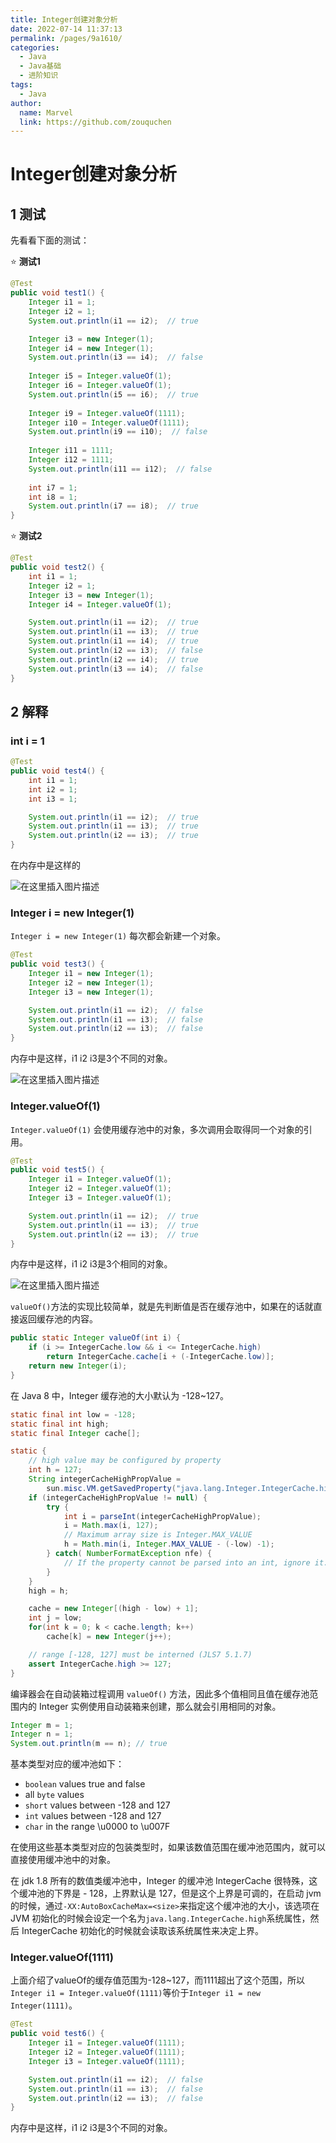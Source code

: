 ```yaml
---
title: Integer创建对象分析
date: 2022-07-14 11:37:13
permalink: /pages/9a1610/
categories:
  - Java
  - Java基础
  - 进阶知识
tags:
  - Java
author: 
  name: Marvel
  link: https://github.com/zouquchen
---
```

# Integer创建对象分析

## 1 测试
先看看下面的测试：

⭐ **测试1**
```java
@Test
public void test1() {
    Integer i1 = 1;
    Integer i2 = 1;
    System.out.println(i1 == i2);  // true

    Integer i3 = new Integer(1);
    Integer i4 = new Integer(1);
    System.out.println(i3 == i4);  // false
	
	Integer i5 = Integer.valueOf(1);
    Integer i6 = Integer.valueOf(1);
    System.out.println(i5 == i6);  // true
    
    Integer i9 = Integer.valueOf(1111);
    Integer i10 = Integer.valueOf(1111);
    System.out.println(i9 == i10);  // false
    
    Integer i11 = 1111;
    Integer i12 = 1111;
    System.out.println(i11 == i12);  // false
    
    int i7 = 1;
    int i8 = 1;
    System.out.println(i7 == i8);  // true
}
```

⭐ **测试2**

```java
@Test
public void test2() {
    int i1 = 1;
    Integer i2 = 1;
    Integer i3 = new Integer(1);
    Integer i4 = Integer.valueOf(1);

    System.out.println(i1 == i2);  // true
    System.out.println(i1 == i3);  // true
    System.out.println(i1 == i4);  // true
    System.out.println(i2 == i3);  // false
    System.out.println(i2 == i4);  // true
    System.out.println(i3 == i4);  // false
}
```
## 2 解释
### int i = 1
```java
@Test
public void test4() {
    int i1 = 1;
    int i2 = 1;
    int i3 = 1;

    System.out.println(i1 == i2);  // true
    System.out.println(i1 == i3);  // true
    System.out.println(i2 == i3);  // true
}
```
在内存中是这样的

![在这里插入图片描述](https://raw.githubusercontent.com/zouquchen/Images/main/imgs2022/Test-int-i.png)

### Integer i = new Integer(1)

`Integer i = new Integer(1)` 每次都会新建一个对象。

```java
@Test
public void test3() {
    Integer i1 = new Integer(1);
    Integer i2 = new Integer(1);
    Integer i3 = new Integer(1);

    System.out.println(i1 == i2);  // false
    System.out.println(i1 == i3);  // false
    System.out.println(i2 == i3);  // false
}
```

内存中是这样，i1 i2 i3是3个不同的对象。

![在这里插入图片描述](https://raw.githubusercontent.com/zouquchen/Images/main/imgs2022/Test-new-Integer.png)

### Integer.valueOf(1)
`Integer.valueOf(1)` 会使用缓存池中的对象，多次调用会取得同一个对象的引用。

```java
@Test
public void test5() {
    Integer i1 = Integer.valueOf(1);
    Integer i2 = Integer.valueOf(1);
    Integer i3 = Integer.valueOf(1);

    System.out.println(i1 == i2);  // true
    System.out.println(i1 == i3);  // true
    System.out.println(i2 == i3);  // true
}
```
内存中是这样，i1 i2 i3是3个相同的对象。

![在这里插入图片描述](https://raw.githubusercontent.com/zouquchen/Images/main/imgs2022/Test-Integer-valueOf.png)

`valueOf()`方法的实现比较简单，就是先判断值是否在缓存池中，如果在的话就直接返回缓存池的内容。

```java
public static Integer valueOf(int i) {
    if (i >= IntegerCache.low && i <= IntegerCache.high)
        return IntegerCache.cache[i + (-IntegerCache.low)];
    return new Integer(i);
}
```
在 Java 8 中，Integer 缓存池的大小默认为 -128~127。

```java
static final int low = -128;
static final int high;
static final Integer cache[];

static {
    // high value may be configured by property
    int h = 127;
    String integerCacheHighPropValue =
        sun.misc.VM.getSavedProperty("java.lang.Integer.IntegerCache.high");
    if (integerCacheHighPropValue != null) {
        try {
            int i = parseInt(integerCacheHighPropValue);
            i = Math.max(i, 127);
            // Maximum array size is Integer.MAX_VALUE
            h = Math.min(i, Integer.MAX_VALUE - (-low) -1);
        } catch( NumberFormatException nfe) {
            // If the property cannot be parsed into an int, ignore it.
        }
    }
    high = h;

    cache = new Integer[(high - low) + 1];
    int j = low;
    for(int k = 0; k < cache.length; k++)
        cache[k] = new Integer(j++);

    // range [-128, 127] must be interned (JLS7 5.1.7)
    assert IntegerCache.high >= 127;
}
```


编译器会在自动装箱过程调用 `valueOf()` 方法，因此多个值相同且值在缓存池范围内的 Integer 实例使用自动装箱来创建，那么就会引用相同的对象。

```java
Integer m = 1;
Integer n = 1;
System.out.println(m == n); // true
```
基本类型对应的缓冲池如下：


- `boolean` values true and false
- all `byte` values
- `short` values between -128 and 127
- `int` values between -128 and 127
- `char` in the range \u0000 to \u007F

在使用这些基本类型对应的包装类型时，如果该数值范围在缓冲池范围内，就可以直接使用缓冲池中的对象。

在 jdk 1.8 所有的数值类缓冲池中，Integer 的缓冲池 IntegerCache 很特殊，这个缓冲池的下界是 - 128，上界默认是 127，但是这个上界是可调的，在启动 jvm 的时候，通过` -XX:AutoBoxCacheMax=<size> `来指定这个缓冲池的大小，该选项在 JVM 初始化的时候会设定一个名为`java.lang.IntegerCache.high`系统属性，然后 IntegerCache 初始化的时候就会读取该系统属性来决定上界。

### Integer.valueOf(1111)
上面介绍了valueOf的缓存值范围为-128~127，而1111超出了这个范围，所以`Integer i1 = Integer.valueOf(1111)`等价于`Integer i1 = new Integer(1111)`。
```java
@Test
public void test6() {
    Integer i1 = Integer.valueOf(1111);
    Integer i2 = Integer.valueOf(1111);
    Integer i3 = Integer.valueOf(1111);

    System.out.println(i1 == i2);  // false
    System.out.println(i1 == i3);  // false
    System.out.println(i2 == i3);  // false
}
```
内存中是这样，i1 i2 i3是3个不同的对象。